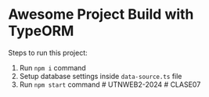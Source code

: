 # Awesome Project Build with TypeORM

Steps to run this project:

1. Run `npm i` command
2. Setup database settings inside `data-source.ts` file
3. Run `npm start` command
#   U T N W E B 2 - 2 0 2 4  
 #   C L A S E 0 7  
 